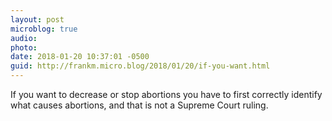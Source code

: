 ```yaml
---
layout: post
microblog: true
audio: 
photo: 
date: 2018-01-20 10:37:01 -0500
guid: http://frankm.micro.blog/2018/01/20/if-you-want.html
---
```

If you want to decrease or stop abortions you have to first correctly identify what causes abortions, and that is not a Supreme Court ruling. 
